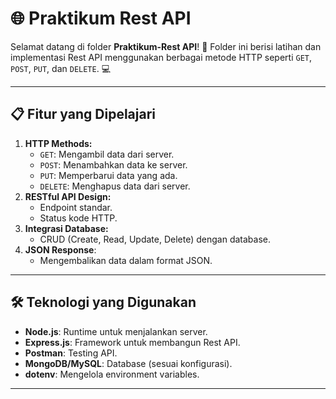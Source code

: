# 🌐 Praktikum Rest API

Selamat datang di folder **Praktikum-Rest API**! 🚀 Folder ini berisi latihan dan implementasi Rest API menggunakan berbagai metode HTTP seperti `GET`, `POST`, `PUT`, dan `DELETE`. 💻

---

## 📋 Fitur yang Dipelajari
1. **HTTP Methods:**
   - `GET`: Mengambil data dari server.
   - `POST`: Menambahkan data ke server.
   - `PUT`: Memperbarui data yang ada.
   - `DELETE`: Menghapus data dari server.
2. **RESTful API Design:**
   - Endpoint standar.
   - Status kode HTTP.
3. **Integrasi Database:**
   - CRUD (Create, Read, Update, Delete) dengan database.
4. **JSON Response**:
   - Mengembalikan data dalam format JSON.

---

## 🛠️ Teknologi yang Digunakan
- **Node.js**: Runtime untuk menjalankan server.
- **Express.js**: Framework untuk membangun Rest API.
- **Postman**: Testing API.
- **MongoDB/MySQL**: Database (sesuai konfigurasi).
- **dotenv**: Mengelola environment variables.

---